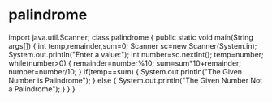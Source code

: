 # palindrome
import java.util.Scanner;
class palindrome
{
    public static void main(String args[])
    {
        int temp,remainder,sum=0;
        Scanner sc=new Scanner(System.in);
        System.out.println("Enter a value:");
        int number=sc.nextInt();
        temp=number;
        while(number>0)
        {
            remainder=number%10;
            sum=sum*10+remainder;
            number=number/10;
        }
        if(temp==sum)
        {
            System.out.println("The Given Number is Palindrome");
        }
        else
        {
            System.out.println("The Given Number Not a Palindrome");
        }
    }
}

